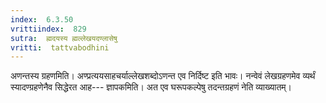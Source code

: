 ```yaml
---
index:  6.3.50
vrittiindex:  829
sutra:  ह्मदयस्य ह्मल्लेखयदण्लासेषु
vritti:  tattvabodhini 
---
```


अणन्तस्य ग्रहणमिति। अण्प्रत्ययसाहचर्याल्लेखशब्दोऽणन्त एव निर्दिष्ट इति भावः। नन्वेवं लेखग्रहणमेव व्यर्थं स्यादण्ग्रहणेनैव सिद्धेरत आह--- ज्ञापकमिति। अत एव घरूपकल्पेषु तदन्तग्रहणं नेति व्याख्यातम्।

